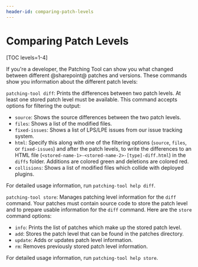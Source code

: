 ```yaml
---
header-id: comparing-patch-levels
---
```


# Comparing Patch Levels

[TOC levels=1-4]

If you're a developer, the Patching Tool can show you what changed between
different @sharepoint@ patches and versions. These commands show you information
about the different patch levels:

`patching-tool diff`: Prints the differences between two patch levels. At least
one stored patch level must be available. This command accepts options for
filtering the output: 

- `source`: Shows the source differences between the two patch levels.
- `files`: Shows a list of the modified files.
- `fixed-issues`: Shows a list of LPS/LPE issues from our issue tracking system.
- `html`: Specify this along with one of the filtering options (`source`, 
    `files`, or `fixed-issues`) and after the patch levels, to write the
    differences to an HTML file
    (`<stored-name-1>-<stored-name-2>-[type]-diff.html`) in the `diffs` folder.
    Additions are colored green and deletions are colored red.
- `collisions`: Shows a list of modified files which collide with deployed plugins.

For detailed usage information, run `patching-tool help diff`.

`patching-tool store`: Manages patching level information for the `diff`
command. Your patches must contain source code to store the patch level and to
prepare usable information for the `diff` command. Here are the `store` command
options: 

- `info`: Prints the list of patches which make up the stored patch level.
- `add`: Stores the patch level that can be found in the patches directory.
- `update`: Adds or updates patch level information.
- `rm`: Removes previously stored patch level information.

For detailed usage information, run `patching-tool help store`.
